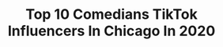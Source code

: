 ---
title: Top 10 Comedians TikTok Influencers In Chicago In 2020
description: >-
  Find top comedians TikTok influencers in Chicago in 2020. Most popular hashtags: #chicago #comedia #coronavirus #vibewithme.
platform: TikTok
profiles:
  - username: "bjthereal1"
    fullname: >-
      Bjthereal
    location: "United States"
    followers: 14089
    engagement: 654
    commentsToLikes: 0.021248
    id: ck9v5m2j2yy350j78nirj6tde
    verified: false
    hashtags: "#makebakeshake, #savage, #cheaptrills, #dancing"
  - username: "dockp"
    fullname: >-
      Kourosh Parsapour MD
    location: "United States"
    followers: 3359
    engagement: 1018
    commentsToLikes: 0.627203
    id: ck8w3ehkx7emg0j78ldgekblc
    verified: false
    hashtags: "#lent, #standup, #fairypowers, #georgeclooney"
  - username: "digitaldima"
    fullname: >-
      Dima Azarenko
    location: "United States"
    followers: 10141
    engagement: 687
    commentsToLikes: 0.060608
    id: cka0m5zk8ty890i78qp2coelg
    verified: false
    hashtags: "#inverted, #gotthisforyou, #vacation, #point"
  - username: "patox2010"
    fullname: >-
      Pato
    location: "United States"
    followers: 12349
    engagement: 400
    commentsToLikes: 0.074142
    id: ck9ne52bwd7cr0j78ewq2j58y
    verified: false
    hashtags: "#mexicana, #million, #musicarwgional, #nail"
  - username: "edward_eop18"
    fullname: >-
      L🚨T🚨N🇺🇸🇵🇷🌴
    location: "United States"
    followers: 10783
    engagement: 975
    commentsToLikes: 0.086458
    id: ck982lod8gmdh0j78tfd7czlj
    verified: false
    hashtags: "#tiratratra, #tokio, #news, #westfield"
  - username: "diablo_loco"
    fullname: >-
      Diablo_loco
    location: "United States"
    followers: 13140
    engagement: 111
    commentsToLikes: 0.009156
    id: ck93o59ai33xr0j78lnjiqgm6
    verified: false
    hashtags: "#imfromtheghetto, #coronatime, #estilonayarit, #viralvideo"
  - username: "nhl_top"
    fullname: >-
      NHL✅
    location: "United States"
    followers: 2246
    engagement: 1056
    commentsToLikes: 0.050305
    id: ckahw65jepgdi0i7823i39uxi
    verified: false
    hashtags: "#dominator, #soapbop, #gordon, #mariolemuix"
  - username: "brianbeepboop11"
    fullname: >-
      Brian 
    location: "United States"
    followers: 47645
    engagement: 1167
    commentsToLikes: 0.058816
    id: ck8f6g4032n5a0j78j2txbhfo
    verified: false
    hashtags: "#acnh, #gotthisforyou, #mercy, #polski"
  - username: "stephanie_justme"
    fullname: >-
      Stephanie De Luna
    location: "United States"
    followers: 4274
    engagement: 512
    commentsToLikes: 0.043700
    id: ckacr85q048dr0i787hqv7xdt
    verified: false
    hashtags: "#notyourmomma, #babysound, #plankchallenge, #tiktoktheraphy"
  - username: "abbyloveswinter"
    fullname: >-
      💕Abby🥰
    location: "United States"
    followers: 14599
    engagement: 1817
    commentsToLikes: 0.014775
    id: ckamkrimatac30i7876z1841h
    verified: false
    hashtags: "#travelthrowback, #bartender, #make, #look"
---